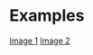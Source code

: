 # Examples
[Image 1](https://i.imgur.com/e3m2AaU.png)
[Image 2](https://i.imgur.com/lzUjkOS.png)

 
